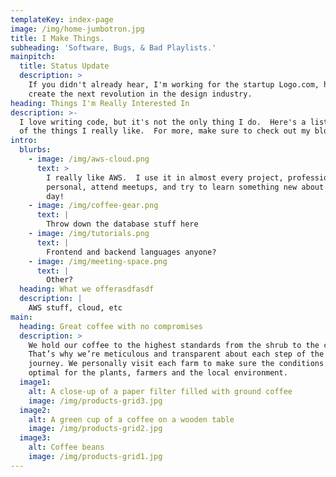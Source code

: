 ```yaml
---
templateKey: index-page
image: /img/home-jumbotron.jpg
title: I Make Things.
subheading: 'Software, Bugs, & Bad Playlists.'
mainpitch:
  title: Status Update
  description: >
    If you didn't already hear, I'm working for the startup Logo.com, helping to
    create the next revolution in the design industry.
heading: Things I'm Really Interested In
description: >-
  I love writing code, but it's not the only thing I do.  Here's a list of a few
  of the things I really like.  For more, make sure to check out my blog.
intro:
  blurbs:
    - image: /img/aws-cloud.png
      text: >
        I really like AWS.  I use it in almost every project, professional and
        personal, attend meetups, and try to learn something new about it every
        day!
    - image: /img/coffee-gear.png
      text: |
        Throw down the database stuff here
    - image: /img/tutorials.png
      text: |
        Frontend and backend languages anyone?
    - image: /img/meeting-space.png
      text: |
        Other?
  heading: What we offerasdfasdf
  description: |
    AWS stuff, cloud, etc
main:
  heading: Great coffee with no compromises
  description: >
    We hold our coffee to the highest standards from the shrub to the cup.
    That’s why we’re meticulous and transparent about each step of the coffee’s
    journey. We personally visit each farm to make sure the conditions are
    optimal for the plants, farmers and the local environment.
  image1:
    alt: A close-up of a paper filter filled with ground coffee
    image: /img/products-grid3.jpg
  image2:
    alt: A green cup of a coffee on a wooden table
    image: /img/products-grid2.jpg
  image3:
    alt: Coffee beans
    image: /img/products-grid1.jpg
---
```


